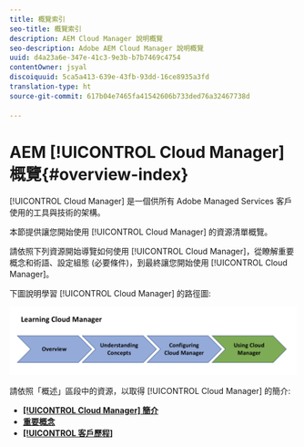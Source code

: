 ```yaml
---
title: 概覽索引
seo-title: 概覽索引
description: AEM Cloud Manager 說明概覽
seo-description: Adobe AEM Cloud Manager 說明概覽
uuid: d4a23a6e-347e-41c3-9e3b-b7b7469c4754
contentOwner: jsyal
discoiquuid: 5ca5a413-639e-43fb-93dd-16ce8935a3fd
translation-type: ht
source-git-commit: 617b04e7465fa41542606b733ded76a32467738d

---
```



# AEM [!UICONTROL Cloud Manager] 概覽{#overview-index}

[!UICONTROL Cloud Manager] 是一個供所有 Adobe Managed Services 客戶使用的工具與技術的架構。

本節提供讓您開始使用 [!UICONTROL Cloud Manager] 的資源清單概覽。

請依照下列資源開始導覽如何使用 [!UICONTROL Cloud Manager]，從瞭解重要概念和術語、設定組態 (必要條件)，到最終讓您開始使用 [!UICONTROL Cloud Manager]。

下圖說明學習 [!UICONTROL Cloud Manager] 的路徑圖: 

![](assets/screen_shot_2018-05-04at94510pm.png)

請依照「概述」區段中的資源，以取得 [!UICONTROL Cloud Manager] 的簡介: 

* **[[!UICONTROL Cloud Manager] 簡介](introduction-to-cloud-manager.md)**
* **[重要概念](key-concepts.md)**
* **[[!UICONTROL 客戶歷程]](customer-journey.md)**

